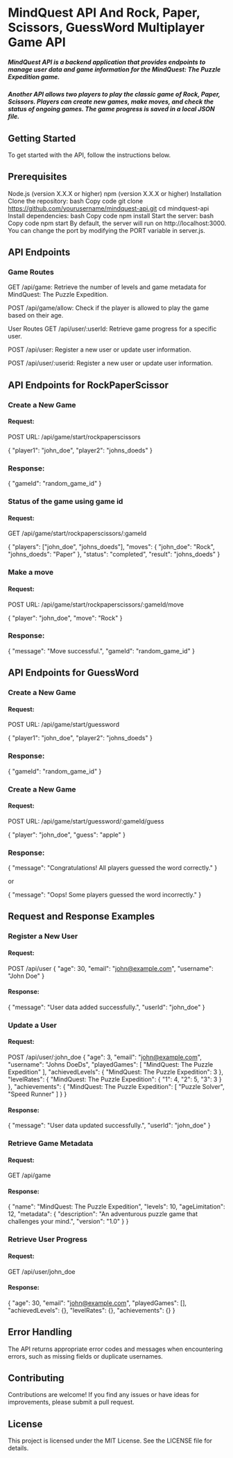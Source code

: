 # MindQuest API And Rock, Paper, Scissors, GuessWord Multiplayer Game API
##### MindQuest API is a backend application that provides endpoints to manage user data and game information for the MindQuest: The Puzzle Expedition game.

##### Another API allows two players to play the classic game of Rock, Paper, Scissors. Players can create new games, make moves, and check the status of ongoing games. The game progress is saved in a local JSON file.

## Getting Started
To get started with the API, follow the instructions below.

## Prerequisites
Node.js (version X.X.X or higher)
npm (version X.X.X or higher)
Installation
Clone the repository:
bash
Copy code
git clone https://github.com/yourusername/mindquest-api.git
cd mindquest-api
Install dependencies:
bash
Copy code
npm install
Start the server:
bash
Copy code
npm start
By default, the server will run on http://localhost:3000. You can change the port by modifying the PORT variable in server.js.

## API Endpoints
### Game Routes

GET /api/game: Retrieve the number of levels and game metadata for MindQuest: The Puzzle Expedition.

POST /api/game/allow: Check if the player is allowed to play the game based on their age.

User Routes
GET /api/user/:userId: Retrieve game progress for a specific user.

POST /api/user: Register a new user or update user information.

POST /api/user/:userid: Register a new user or update user information.

## API Endpoints for RockPaperScissor
### Create a New Game
#### Request:
POST URL: /api/game/start/rockpaperscissors

{
  "player1": "john_doe",
  "player2": "johns_doeds"
}

### Response:
{
  "gameId": "random_game_id"
}

### Status of the game using game id
#### Request:
GET /api/game/start/rockpaperscissors/:gameId

{
  "players": ["john_doe", "johns_doeds"],
  "moves": {
    "john_doe": "Rock",
    "johns_doeds": "Paper"
  },
  "status": "completed",
  "result": "johns_doeds"
}

### Make a move
#### Request:
POST URL: /api/game/start/rockpaperscissors/:gameId/move

{
  "player": "john_doe",
  "move": "Rock"
}

### Response:
{
  "message": "Move successful.",
  "gameId": "random_game_id"
}

## API Endpoints for GuessWord
### Create a New Game
#### Request:
POST URL: /api/game/start/guessword

{
  "player1": "john_doe",
  "player2": "johns_doeds"
}

### Response:
{
  "gameId": "random_game_id"
}

### Create a New Game
#### Request:
POST URL: /api/game/start/guessword/:gameId/guess

{
  "player": "john_doe",
  "guess": "apple"
}

### Response:
{
  "message": "Congratulations! All players guessed the word correctly."
}

or

{
  "message": "Oops! Some players guessed the word incorrectly."
}

## Request and Response Examples
### Register a New User
#### Request:
POST /api/user
{
  "age": 30,
  "email": "john@example.com",
  "username": "John Doe"
}
#### Response:
{
  "message": "User data added successfully.",
  "userId": "john_doe"
}
### Update a User
#### Request:
POST /api/user/:john_doe
{
    "age": 3,
    "email": "john@example.com",
    "username": "Johns DoeDs",
    "playedGames": [
      "MindQuest: The Puzzle Expedition"
    ],
    "achievedLevels": {
      "MindQuest: The Puzzle Expedition": 3
    },
    "levelRates": {
      "MindQuest: The Puzzle Expedition": {
        "1": 4,
        "2": 5,
        "3": 3
      }
    },
    "achievements": {
      "MindQuest: The Puzzle Expedition": [
        "Puzzle Solver",
        "Speed Runner"
      ]
    }
}
#### Response:
{
  "message": "User data updated successfully.",
  "userId": "john_doe"
}
### Retrieve Game Metadata
#### Request:
GET /api/game
#### Response:
{
  "name": "MindQuest: The Puzzle Expedition",
  "levels": 10,
  "ageLimitation": 12,
  "metadata": {
    "description": "An adventurous puzzle game that challenges your mind.",
    "version": "1.0"
  }
}
### Retrieve User Progress
#### Request:
GET /api/user/john_doe
#### Response:
{
  "age": 30,
  "email": "john@example.com",
  "playedGames": [],
  "achievedLevels": {},
  "levelRates": {},
  "achievements": {}
}

## Error Handling
The API returns appropriate error codes and messages when encountering errors, such as missing fields or duplicate usernames.

## Contributing
Contributions are welcome! If you find any issues or have ideas for improvements, please submit a pull request.

## License
This project is licensed under the MIT License. See the LICENSE file for details.
